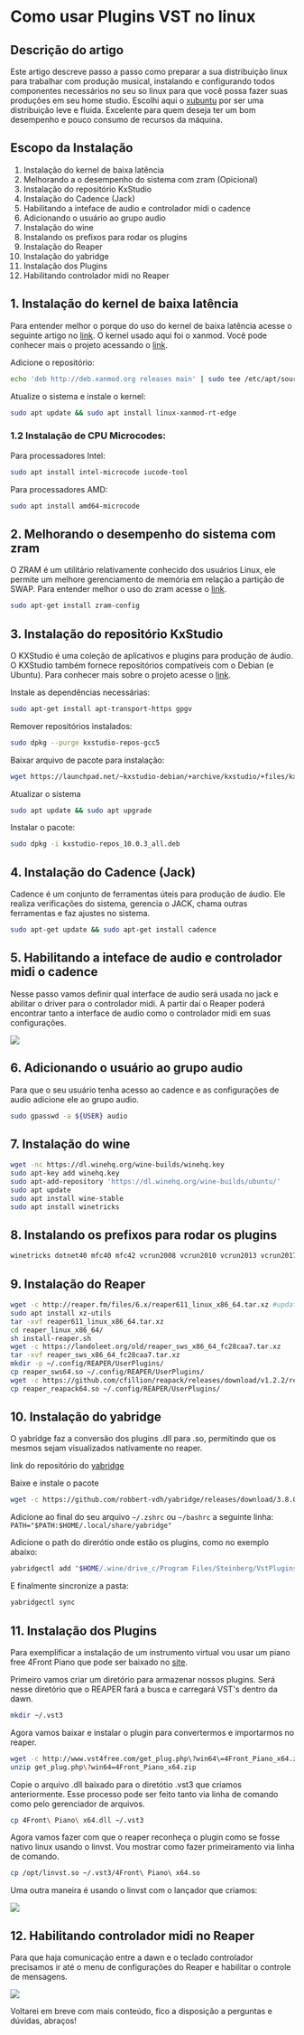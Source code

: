 # Como usar Plugins VST no linux

## Descrição do artigo

Este artigo descreve passo a passo como preparar a sua distribuição linux para trabalhar com produção musical, instalando e configurando todos componentes necessários no seu so linux para que você possa fazer suas produções em seu home studio. Escolhi aqui o [xubuntu](https://xubuntu.org/) por ser uma distribuição leve e fluida. Excelente para quem deseja ter um bom desempenho e pouco consumo de recursos da máquina.

## Escopo da Instalação

1. Instalação do kernel de baixa latência
2. Melhorando a o desempenho do sistema com zram (Opicional)
3. Instalação do repositório KxStudio
4. Instalação do Cadence (Jack)
5. Habilitando a inteface de audio e controlador midi o cadence
6. Adicionando o usuário ao grupo audio
7. Instalação do wine
8. Instalando os prefixos para rodar os plugins
9. Instalação do Reaper
10. Instalação do yabridge
11. Instalação dos Plugins
12. Habilitando controlador midi no Reaper

## 1. Instalação do kernel de baixa latência

Para entender melhor o porque do uso do kernel de baixa latência acesse o seguinte artigo no [link](https://sempreupdate.com.br/o-que-e-um-kernel-de-baixa-latencia-real-time-preemptividade/).
O kernel usado aqui foi o xanmod. Você pode conhecer mais o projeto acessando o [link](https://xanmod.org/).

Adicione o repositório:

```bash
echo 'deb http://deb.xanmod.org releases main' | sudo tee /etc/apt/sources.list.d/xanmod-kernel.list && wget -qO - https://dl.xanmod.org/gpg.key | sudo apt-key add -
```

Atualize o sistema e instale o kernel:

```bash
sudo apt update && sudo apt install linux-xanmod-rt-edge
```

### 1.2 Instalação de CPU Microcodes:

Para processadores Intel:

```bash
sudo apt install intel-microcode iucode-tool
```

Para processadores AMD:

```bash
sudo apt install amd64-microcode
```

## 2. Melhorando o desempenho do sistema com zram

O ZRAM é um utilitário relativamente conhecido dos usuários Linux, ele permite um melhore gerenciamento de memória em relação a partição de SWAP. Para entender melhor o uso do zram acesse o [link](https://diolinux.com.br/2016/08/como-instalar-o-zram-no-ubuntu-e-outras-dicas-para-melhorar-o-desempenho.html).

```bash
sudo apt-get install zram-config
```

## 3. Instalação do repositório KxStudio

O KXStudio é uma coleção de aplicativos e plugins para produção de áudio. O KXStudio também fornece repositórios compatíveis com o Debian (e Ubuntu). Para conhecer mais sobre o projeto acesse o [link](https://kx.studio/).

Instale as dependências necessárias:

```bash
sudo apt-get install apt-transport-https gpgv
```

Remover repositórios instalados:

```bash
sudo dpkg --purge kxstudio-repos-gcc5
```

Baixar arquivo de pacote para instalação:

```bash
wget https://launchpad.net/~kxstudio-debian/+archive/kxstudio/+files/kxstudio-repos_10.0.3_all.deb
```

Atualizar o sistema

```bash
sudo apt update && sudo apt upgrade
```

Instalar o pacote:

```bash
sudo dpkg -i kxstudio-repos_10.0.3_all.deb
```

## 4. Instalação do Cadence (Jack)

Cadence é um conjunto de ferramentas úteis para produção de áudio. Ele realiza verificações do sistema, gerencia o JACK, chama outras ferramentas e faz ajustes no sistema.

```bash
sudo apt-get update && sudo apt-get install cadence
```

## 5. Habilitando a inteface de audio e controlador midi o cadence

Nesse passo vamos definir qual interface de audio será usada no jack e abilitar o driver para o controlador midi. A partir daí o Reaper poderá encontrar tanto a interface de audio como o controlador midi em suas configurações.

![](https://i.imgur.com/GS8jtDn.gif)

## 6. Adicionando o usuário ao grupo audio

Para que o seu usuário tenha acesso ao cadence e as configurações de audio adicione ele ao grupo audio.

```bash
sudo gpasswd -a ${USER} audio
```

## 7. Instalação do wine

```bash
wget -nc https://dl.winehq.org/wine-builds/winehq.key
sudo apt-key add winehq.key
sudo apt-add-repository 'https://dl.winehq.org/wine-builds/ubuntu/'
sudo apt update
sudo apt install wine-stable
sudo apt install winetricks
```

## 8. Instalando os prefixos para rodar os plugins

```bash
winetricks dotnet40 mfc40 mfc42 vcrun2008 vcrun2010 vcrun2013 vcrun2017
```

## 9. Instalação do Reaper

```bash
wget -c http://reaper.fm/files/6.x/reaper611_linux_x86_64.tar.xz #update_version
sudo apt install xz-utils
tar -xvf reaper611_linux_x86_64.tar.xz
cd reaper_linux_x86_64/
sh install-reaper.sh
wget -c https://landoleet.org/old/reaper_sws_x86_64_fc28caa7.tar.xz
tar -xvf reaper_sws_x86_64_fc28caa7.tar.xz
mkdir -p ~/.config/REAPER/UserPlugins/
cp reaper_sws64.so ~/.config/REAPER/UserPlugins/
wget -c https://github.com/cfillion/reapack/releases/download/v1.2.2/reaper_reapack64.so
cp reaper_reapack64.so ~/.config/REAPER/UserPlugins/
```

## 10. Instalação do yabridge

O yabridge faz a conversão dos plugins .dll para .so, permitindo que os mesmos sejam visualizados nativamente no reaper.

link do repositório do [yabridge](https://github.com/robbert-vdh/yabridge)

Baixe e instale o pacote

```bash
wget -c https://github.com/robbert-vdh/yabridge/releases/download/3.8.0/yabridge-3.8.0-ubuntu-18.04.tar.gz

```

Adicione ao final do seu arquivo `~/.zshrc` ou `~/bashrc` a seguinte linha:
`PATH="$PATH:$HOME/.local/share/yabridge"`

Adicione o path do direrótio onde estão os plugins, como no exemplo abaixo:

```bash
yabridgectl add "$HOME/.wine/drive_c/Program Files/Steinberg/VstPlugins"
```

E finalmente sincronize a pasta:

```bash
yabridgectl sync
```

## 11. Instalação dos Plugins

Para exemplificar a instalação de um instrumento virtual vou usar um piano free 4Front Piano que pode ser baixado no [site](http://www.vst4free.com/free_vst.php?plugin=CVPiano&id=382).

Primeiro vamos criar um diretório para armazenar nossos plugins. Será nesse diretório que o REAPER fará a busca e carregará VST's dentro da dawn.

```bash
mkdir ~/.vst3
```

Agora vamos baixar e instalar o plugin para convertermos e importarmos no reaper.

```bash
wget -c http://www.vst4free.com/get_plug.php\?win64\=4Front_Piano_x64.zip
unzip get_plug.php\?win64=4Front_Piano_x64.zip
```

Copie o arquivo .dll baixado para o diretótio .vst3 que criamos anteriormente. Esse processo pode ser feito tanto via linha de comando como pelo gerenciador de arquivos.

```bash
cp 4Front\ Piano\ x64.dll ~/.vst3
```

Agora vamos fazer com que o reaper reconheça o plugin como se fosse nativo linux usando o linvst.
Vou mostrar como fazer primeiramento via linha de comando.

```bash
cp /opt/linvst.so ~/.vst3/4Front\ Piano\ x64.so
```

Uma outra maneira é usando o linvst com o lançador que criamos:

![](https://i.imgur.com/yVZKCC2.gif)

## 12. Habilitando controlador midi no Reaper

Para que haja comunicação entre a dawn e o teclado controlador precisamos ir até o menu de configurações do Reaper e habilitar o controle de mensagens.

![](https://imgur.com/jNK0jyI.gif)

Voltarei em breve com mais conteúdo, fico a disposição a perguntas e dúvidas, abraços!
